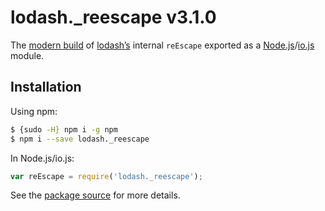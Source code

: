 # lodash._reescape v3.1.0

The [modern build](https://github.com/lodash/lodash/wiki/Build-Differences) of [lodash’s](https://lodash.com/) internal `reEscape` exported as a [Node.js](http://nodejs.org/)/[io.js](https://iojs.org/) module.

## Installation

Using npm:

```bash
$ {sudo -H} npm i -g npm
$ npm i --save lodash._reescape
```

In Node.js/io.js:

```js
var reEscape = require('lodash._reescape');
```

See the [package source](https://github.com/lodash/lodash/blob/3.1.0-npm-packages/lodash._reescape) for more details.
